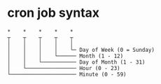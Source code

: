

# cron job syntax

    *    *    *    *    *
    ┬    ┬    ┬    ┬    ┬
    │    │    │    │    │
    │    │    │    │    └─ Day of Week (0 = Sunday)
    │    │    │    └────── Month (1 - 12)
    │    │    └─────────── Day of Month (1 - 31)
    │    └──────────────── Hour (0 - 23)
    └───────────────────── Minute (0 - 59)
